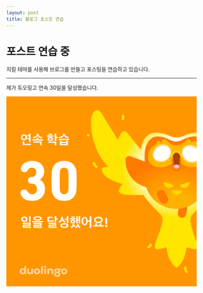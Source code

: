 ```yaml
---
layout: post
title: 블로그 포스트 연습
---
```


# 포스트 연습 중

지킬 테마를 사용해 브로그를 만들고 포스팅을 연습하고 있습니다.

***

제가 듀오링고 연속 30일을 달성했습니다.

![듀오링고 30일 연속 달성 이미지](/images/Duolingo_Sharing.png)
